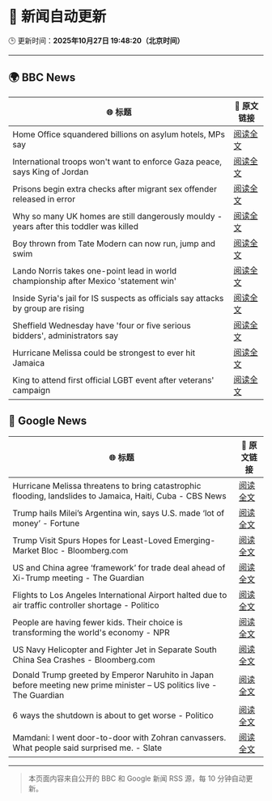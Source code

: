 # 🧠 新闻自动更新

🕒 更新时间：**2025年10月27日 19:48:20（北京时间）**

---

## 🌍 BBC News

| 🌐 标题 | 🔗 原文链接 |
|--------|-------------|
| Home Office squandered billions on asylum hotels, MPs say | [阅读全文](https://www.bbc.com/news/articles/cr43ww32xx0o?at_medium=RSS&at_campaign=rss) |
| International troops won't want to enforce Gaza peace, says King of Jordan | [阅读全文](https://www.bbc.com/news/articles/cge5ngz11xpo?at_medium=RSS&at_campaign=rss) |
| Prisons begin extra checks after migrant sex offender released in error | [阅读全文](https://www.bbc.com/news/articles/c70jrrgjp9xo?at_medium=RSS&at_campaign=rss) |
| Why so many UK homes are still dangerously mouldy - years after this toddler was killed | [阅读全文](https://www.bbc.com/news/articles/cpwvzxzzxrxo?at_medium=RSS&at_campaign=rss) |
| Boy thrown from Tate Modern can now run, jump and swim | [阅读全文](https://www.bbc.com/news/articles/cdx4598el5eo?at_medium=RSS&at_campaign=rss) |
| Lando Norris takes one-point lead in world championship after Mexico 'statement win' | [阅读全文](https://www.bbc.com/sport/formula1/articles/clyg2wxppy8o?at_medium=RSS&at_campaign=rss) |
| Inside Syria's jail for IS suspects as officials say attacks by group are rising | [阅读全文](https://www.bbc.com/news/articles/cze6y5x8np8o?at_medium=RSS&at_campaign=rss) |
| Sheffield Wednesday have 'four or five serious bidders', administrators say | [阅读全文](https://www.bbc.com/sport/football/articles/cvgm6843m60o?at_medium=RSS&at_campaign=rss) |
| Hurricane Melissa could be strongest to ever hit Jamaica | [阅读全文](https://www.bbc.com/news/articles/c2dr0z57nygo?at_medium=RSS&at_campaign=rss) |
| King to attend first official LGBT event after veterans' campaign | [阅读全文](https://www.bbc.com/news/articles/cr7m8kzgy77o?at_medium=RSS&at_campaign=rss) |

## 📰 Google News

| 🌐 标题 | 🔗 原文链接 |
|--------|-------------|
| Hurricane Melissa threatens to bring catastrophic flooding, landslides to Jamaica, Haiti, Cuba - CBS News | [阅读全文](https://news.google.com/rss/articles/CBMinAFBVV95cUxPTFF1bVR1djUzREo4N1dybDFXblYxUDF6SEh5d0VZQzFtZnYwQ29LWWV6NElwR2diOF9xa2RrRVVCeHFUc2JLRzVnV0dfczJ3V2NsaWtIdzBQcllBMGJVTVdYV0xqM1NXeWlxaXVVaVFnSGpfUDNpOHJqRko3ODEtUldJQ3ZEVDNZdXFKUTFRRzdPY3lISzFUNGpsTHPSAaIBQVVfeXFMTmFMbUcyX1FkQWEtR0xtQ2dEUHhUODR4dkRlaDFQbjJzQ1lDb1lsaTktMEFDYUd5S3U0NEJPMUhzS0Z3NkdBTWZvMTlneFNoTFAxTUNtNVZ2QzliaW5JeUVoSno5VzFVTVRGM2RzaEFKNkVQaHdPdHE5SVNOaVY1S2lKc3ZEYl9tYkt0RzR0TmJ4MlhqZ3E2ZkhVYmRwVzVMeFdR?oc=5) |
| Trump hails Milei’s Argentina win, says U.S. made ‘lot of money’ - Fortune | [阅读全文](https://news.google.com/rss/articles/CBMikgFBVV95cUxNa05kVDRET1BxU01qNHQxaC1xRGpoOEdLMmZsT1haUmZDTW1EbHc2RWtHWjNySGdYcVBNMVl1enpySjdteU1COVd1S0h3ODRSVEJ3clNBSEpUREVSRkpwSDZ6cVRsZG9nV2JsbEhqVGVaU1dheDNHYklycnU5N0Z2ekItWE1xLVlYLTFSWnVKNy1VUQ?oc=5) |
| Trump Visit Spurs Hopes for Least-Loved Emerging-Market Bloc - Bloomberg.com | [阅读全文](https://news.google.com/rss/articles/CBMitgFBVV95cUxOUFVRdVpSUVR3eEpXNVc3cEwtb1pSaExhTG50WWJ2V0g4NXgyblY3Nm5uUWI2QkViYXRGTmNBOXZkbGRhSzVlSDNOX2Q1eWxWQ2d1UE0tdDB2TFJZd091bWhoaFUzUkxMSGlsQXhIV0hrdjhtWjhaYmZNdXd1M1hBSjRqb2tWc0pjV1hFQU5rVWNqdXZOVHFvQ21EVGRfa1NkTXdKVGhEd1RBVHVOV1VUX1JWNEh5Zw?oc=5) |
| US and China agree ‘framework’ for trade deal ahead of Xi-Trump meeting - The Guardian | [阅读全文](https://news.google.com/rss/articles/CBMimgFBVV95cUxNajZPV3dPdVRPMWMzWkdVWlUwUkZTZTBHX21LeS11SGx6WjYxU3RYQlRPeF81YTZCemhWQzJrNjdnSjN0OGplYkdkLXhldmo2Nkw4U0RjdjU3VU5LdmtMZ19qUlJBVVp3VURhcXNJMjlBMzkteEtBYUZHa21YZ2RZcm1RU2tETGxZbDJjV3dBaEJwUWlTVmxtTU9R?oc=5) |
| Flights to Los Angeles International Airport halted due to air traffic controller shortage - Politico | [阅读全文](https://news.google.com/rss/articles/CBMi1wFBVV95cUxQY05JRFFsUDA2b2llVHN6NEdiOE1yNUo3WVJaRUNRUGZtOW1idjRodnBZSXZReGlBWlVIbXhTcUFMdU9IdEVHVmtaUTFKRF9YZTRLUmhkM0NrMzFCeHNIcXhXLTNaQmNDVWVoNGtrUWJ0djRieFc3TWlaakFKeV9DamdKNEpnQU9ZSVZxMy1iRVJXMlNzVkRfWGx6d3d3d3RjQWVWOWtjNVUwRDFEMXFGekdCTkU4UnQ5cmVzSEVOeFBLRENBc180T05hTU85R0x0dU9WSDZ2RQ?oc=5) |
| People are having fewer kids. Their choice is transforming the world's economy - NPR | [阅读全文](https://news.google.com/rss/articles/CBMifkFVX3lxTE5ndUtDNEI5NlpuQlNmQlkza3g0Ul9rNzN1d0xycC1WRVRxNDZnSWpyQ3ZhT2w1RTdUM216c1M1eE1KT09ldDNJZm1HekItMEJhd2g2LXdLaHJoSGdmb0tJOHhBbm1ROFZTTFNYUzFwdjZpWnhqd3FwZ1dSZlRXQQ?oc=5) |
| US Navy Helicopter and Fighter Jet in Separate South China Sea Crashes - Bloomberg.com | [阅读全文](https://news.google.com/rss/articles/CBMivgFBVV95cUxOcHJpSzhlekVfVWtBSDYzVjBxTFZqdkJsTmRzaVhHanhLRmJXR2ZwcHhXbTZCNUFSNlQ4d0VKT2tCaTNseDFtdy14Tms5RFAwZTNsekViQXhENmZPdlBoUEtFSE95SGR6Mkt0bDIwTzV4aENyQ0J2Smtib0JTYnI4Y2NKV2k3bTVjb1JNSl9HbTdyYTBxeFpBU0NicS04OTZ2NXBmRnc4SVAxMmRQM0Y3akZvUnIxZjcxcVdqb3BB?oc=5) |
| Donald Trump greeted by Emperor Naruhito in Japan before meeting new prime minister – US politics live - The Guardian | [阅读全文](https://news.google.com/rss/articles/CBMizwFBVV95cUxPalpSV1J4SUFXb00wVHFuekJyaHloRmxIenVDdzBXb3d4QlEtY2FIRko5Wi1vZzFWSWNjY25qUW9aSmFjeHd2alFSMUc3VGpCOHphUDY5Y0Q3ZHBDTUJ3QjNvWFc2VU1sZTNsVlJkakhOWS0teHU4SEg1bzI5dWJ2SUo0VUlTeU1yQ0RybjBvY3FUWXh0TkRzMDBOVXNlSC1oT1B5WlY2aFFfVFk3VGc3MVBKV2lwb0RlQXYyWGxOX2poWm5kaE0tWjZCQ05VUmc?oc=5) |
| 6 ways the shutdown is about to get worse - Politico | [阅读全文](https://news.google.com/rss/articles/CBMijwFBVV95cUxPSV9BMldBRnZ4U2QzTzFQZklNSVFneS1pNVctOGpvV0pOWUtHVE91cDRGZ1VpRnk1cVg1ODlaenlYVDJjSGZFaUx6T1o1Ymt0aUtoNk4xTTVvaFpfZDF5RlZEMVFBdmMwRWMwc1A2LV90QnFvcGVDZ0c3Q1hVdXlVeHYzMHdYMTBmU2RiZzAwdw?oc=5) |
| Mamdani: I went door-to-door with Zohran canvassers. What people said surprised me. - Slate | [阅读全文](https://news.google.com/rss/articles/CBMingFBVV95cUxNWkppLTF0a29GYjBHVmY0eGdRMktrVUt5VGtlbW1UREFrdlU4clpFOFI1dWk2VENYeGpSX1R6VjFfMzZ0VWVLa1ZGNFBhNU1WRkV4ZzFGVUNFTnQxVGpldlYtUnJXSmlscFlieFpkeUp4NktfbWpGNy1weWdGMEVORjRsZC1NLUxyUmpHWkloaWh2ODkyYU80Z2d3NXpCdw?oc=5) |

---
> 本页面内容来自公开的 BBC 和 Google 新闻 RSS 源，每 10 分钟自动更新。